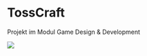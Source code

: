 # TossCraft
Projekt im Modul Game Design &amp; Development

![]([http://www.fotos-hochladen.net/uploads/logor0tqw5b4xy.png)

